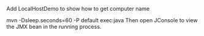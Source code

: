 Add LocalHostDemo to show how to get computer name

mvn -Dsleep.seconds=60 -P default exec:java
Then open JConsole to view the JMX bean in the running process.
